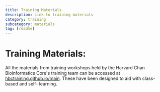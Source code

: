 ```yaml
---
title: Training Materials
description: Link to training materials
category: training
subcategory: materials
tag: [readme]
---
```


# Training Materials:

All the materials from training workshops held by the Harvard Chan Bioinformatics Core's training team can be accessed at [hbctraining.github.io/main](http://hbctraining.github.io/main). These have been designed to aid with class-based and self- learning.
